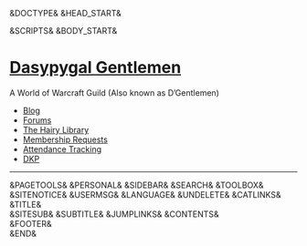&DOCTYPE&
&HEAD_START&
<link rel="stylesheet" type="text/css" media="screen" href="http://dasypygal.dyndns.org/wp-content/themes/DG/style.css" />
<link rel="stylesheet" type="text/css" media="screen" href="http://dasypygal.dyndns.org/wiki/skins/dynamicskin/main.css" />
&SCRIPTS&
&BODY_START&
<div id="page">
	<div id="header" class="wiki">
		<h1><a href="http://dasypygal.dyndns.org">Dasypygal Gentlemen</a></h1>
		<p class="description">A World of Warcraft Guild (Also known as D&#8217;Gentlemen)</p>
		<ul class="menu">
			<li class="page_item"><a href="/">Blog</a></li>
			<li class="page_item"><a href="/forums/">Forums</a></li>
			<!-- li class="page_item"><a href="/raid/">Raid Calendar</a></li -->
			<li class="current_page_item"><a href="/wiki/" title="The Hairy Code">The Hairy Library</a></li>
			<li class="page_item"><a href="/wiki/How_to_join_D%27Gentlemen" title="Membership Requests">Membership Requests</a></li>
			<li class="page_item"><a href="/attendance/" title="Attendance Tracking">Attendance Tracking</a></li>
			<li class="page_item"><a href="/dkp/">DKP</a></li>
		</ul>
	</div>
	<hr />
	<div class="content">
		<div id="column-one">
			&PAGETOOLS& &PERSONAL&
			&SIDEBAR&
			&SEARCH& &TOOLBOX&
			&SITENOTICE& &USERMSG& &LANGUAGE& &UNDELETE&
			&CATLINKS&
		</div><!-- end of the left (by default at least) column -->
		<div id="column-content">
			<div id="content">
				<a name="top" id="top"></a>&TITLE&
				<div id="bodyContent">
					&SITESUB& &SUBTITLE& &JUMPLINKS&
					<!-- start content -->&CONTENTS&<!-- end content --><div class="visualClear"></div>
				</div>
			</div>
		</div>
		<div class="visualClear"></div>
		&FOOTER&
	</div>
</div>
<!-- google-analytics -->
<script type="text/javascript">
var gaJsHost = (("https:" == document.location.protocol) ? "https://ssl." : "http://www.");
document.write(unescape("%3Cscript src='" + gaJsHost + "google-analytics.com/ga.js' type='text/javascript'%3E%3C/script%3E"));
</script>
<script type="text/javascript">
var pageTracker = _gat._getTracker("UA-242750-2");
pageTracker._trackPageview();
</script>
<!-- /google-analytics -->
&END&